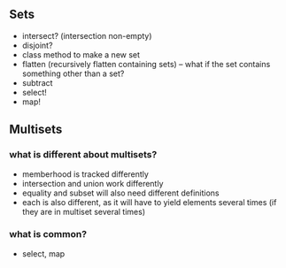 ## Sets

- intersect? (intersection non-empty)
- disjoint?
- class method [](ary) to make a new set
- flatten (recursively flatten containing sets) – what if the set contains something other than a set?
- subtract
- select!
- map!

## Multisets

### what is different about multisets?

- memberhood is tracked differently
- intersection and union work differently
- equality and subset will also need different definitions
- each is also different, as it will have to yield elements several times (if they are in multiset several times)

### what is common?

- select, map

